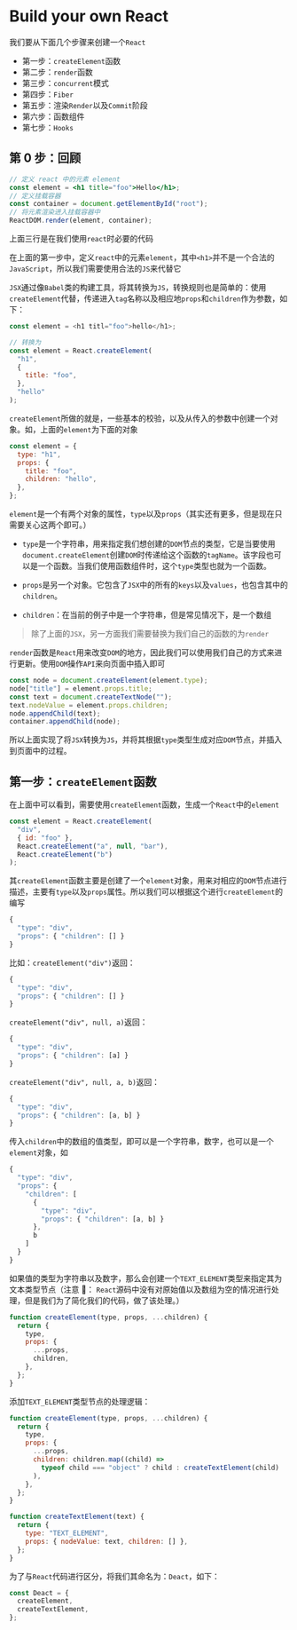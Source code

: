 # Build your own React

我们要从下面几个步骤来创建一个`React`

- 第一步：`createElement`函数
- 第二步：`render`函数
- 第三步：`concurrent`模式
- 第四步：`Fiber`
- 第五步：渲染`Render`以及`Commit`阶段
- 第六步：函数组件
- 第七步：`Hooks`

## 第 0 步：回顾

```jsx
// 定义 react 中的元素 element
const element = <h1 title="foo">Hello</h1>;
// 定义挂载容器
const container = document.getElementById("root");
// 将元素渲染进入挂载容器中
ReactDOM.render(element, container);
```

上面三行是在我们使用`react`时必要的代码

在上面的第一步中，定义`react`中的元素`element`，其中`<h1>`并不是一个合法的`JavaScript`，所以我们需要使用合法的`JS`来代替它

`JSX`通过像`Babel`类的构建工具，将其转换为`JS`，转换规则也是简单的：使用`createElement`代替，传递进入`tag`名称以及相应地`props`和`children`作为参数，如下：

```js
const element = <h1 titl="foo">hello</h1>;

// 转换为
const element = React.createElement(
  "h1",
  {
    title: "foo",
  },
  "hello"
);
```

`createElement`所做的就是，一些基本的校验，以及从传入的参数中创建一个对象。如，上面的`element`为下面的对象

```js
const element = {
  type: "h1",
  props: {
    title: "foo",
    children: "hello",
  },
};
```

`element`是一个有两个对象的属性，`type`以及`props`（其实还有更多，但是现在只需要关心这两个即可。）

- `type`是一个字符串，用来指定我们想创建的`DOM`节点的类型，它是当要使用`document.createElement`创建`DOM`时传递给这个函数的`tagName`。该字段也可以是一个函数。当我们使用函数组件时，这个`type`类型也就为一个函数。

- `props`是另一个对象。它包含了`JSX`中的所有的`keys`以及`values`，也包含其中的`children`。

- `children`：在当前的例子中是一个字符串，但是常见情况下，是一个数组

> 除了上面的`JSX`，另一方面我们需要替换为我们自己的函数的为`render`

`render`函数是`React`用来改变`DOM`的地方，因此我们可以使用我们自己的方式来进行更新。使用`DOM`操作`API`来向页面中插入即可

```javaScript
const node = document.createElement(element.type);
node["title"] = element.props.title;
const text = document.createTextNode("");
text.nodeValue = element.props.children;
node.appendChild(text);
container.appendChild(node);
```

所以上面实现了将`JSX`转换为`JS`，并将其根据`type`类型生成对应`DOM`节点，并插入到页面中的过程。

## 第一步：`createElement`函数

在上面中可以看到，需要使用`createElement`函数，生成一个`React`中的`element`

```js
const element = React.createElement(
  "div",
  { id: "foo" },
  React.createElement("a", null, "bar"),
  React.createElement("b")
);
```

其`createElement`函数主要是创建了一个`element`对象，用来对相应的`DOM`节点进行描述，主要有`type`以及`props`属性。所以我们可以根据这个进行`createElement`的编写

```js
{
  "type": "div",
  "props": { "children": [] }
}
```

比如：`createElement("div")`返回：

```js
{
  "type": "div",
  "props": { "children": [] }
}
```

`createElement("div", null, a)`返回：

```js
{
  "type": "div",
  "props": { "children": [a] }
}
```

`createElement("div", null, a, b)`返回：

```js
{
  "type": "div",
  "props": { "children": [a, b] }
}
```

传入`children`中的数组的值类型，即可以是一个字符串，数字，也可以是一个`element`对象，如

```js
{
  "type": "div",
  "props": {
    "children": [
      {
        "type": "div",
        "props": { "children": [a, b] }
      },
      b
    ]
  }
}
```

如果值的类型为字符串以及数字，那么会创建一个`TEXT_ELEMENT`类型来指定其为文本类型节点（注意 📢： `React`源码中没有对原始值以及数组为空的情况进行处理，但是我们为了简化我们的代码，做了该处理。）

```js
function createElement(type, props, ...children) {
  return {
    type,
    props: {
      ...props,
      children,
    },
  };
}
```

添加`TEXT_ELEMENT`类型节点的处理逻辑：

```js
function createElement(type, props, ...children) {
  return {
    type,
    props: {
      ...props,
      children: children.map((child) =>
        typeof child === "object" ? child : createTextElement(child)
      ),
    },
  };
}

function createTextElement(text) {
  return {
    type: "TEXT_ELEMENT",
    props: { nodeValue: text, children: [] },
  };
}
```

为了与`React`代码进行区分，将我们其命名为：`Deact`，如下：

```js
const Deact = {
  createElement,
  createTextElement,
};
```
